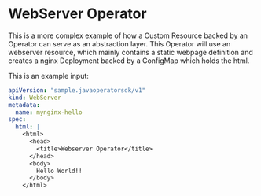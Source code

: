 # WebServer Operator

This is a more complex example of how a Custom Resource backed by an Operator can serve as
an abstraction layer. This Operator will use an webserver resource, which mainly contains a
static webpage definition and creates a nginx Deployment backed by a ConfigMap which holds
the html.

This is an example input:
```yaml
apiVersion: "sample.javaoperatorsdk/v1"
kind: WebServer
metadata:
  name: mynginx-hello
spec:
  html: |
    <html>
      <head>
        <title>Webserver Operator</title>
      </head>
      <body>
        Hello World!!
      </body>
    </html>
```

